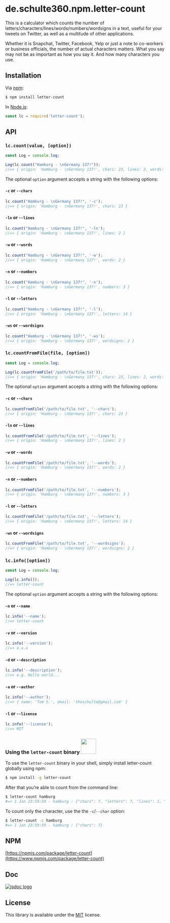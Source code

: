 # de.schulte360.npm.letter-count
This is a calculator which counts the number of letters/characters/lines/words/numbers/wordsigns in a text, useful for your tweets on Twitter, as well as a multitude of other applications.

Whether it is Snapchat, Twitter, Facebook, Yelp or just a note to co-workers or business officials, the number of actual characters matters. What you say may not be as important as how you say it. And how many characters you use.

## Installation

Via [npm](https://www.npmjs.com/):

```bash
$ npm install letter-count
```

In [Node.js](https://nodejs.org/):

```javascript
const lc = require('letter-count');
```

## API

### `lc.count(value, [option])`

```javascript
const Log = console.log;

Log(lc.count("Hamburg - \nGermany 137!")); 
//=> { origin: 'Hamburg - \nGermany 137!', chars: 23, lines: 2, words: 2, numbers: 3, letters: 14, wordsigns: 2, hash: 'd559d4e0ad0770ec6940e6892a9c921b' }
```

The optional `option` argument accepts a string with the following options:

#### `-c` or `--chars` 
```javascript
lc.count("Hamburg - \nGermany 137!", '-c'); 
//=> { origin: 'Hamburg - \nGermany 137!', chars: 23 }
```

#### `-ln` or `--lines` 
```javascript
lc.count("Hamburg - \nGermany 137!", '-ln'); 
//=> { origin: 'Hamburg - \nGermany 137!', lines: 2 }
```

#### `-w` or `--words` 
```javascript
lc.count("Hamburg - \nGermany 137!", '-w'); 
//=> { origin: 'Hamburg - \nGermany 137!', words: 2 }
```

#### `-n` or `--numbers` 
```javascript
lc.count("Hamburg - \nGermany 137!", '-n'); 
//=> { origin: 'Hamburg - \nGermany 137!', numbers: 3 }
```

#### `-l` or `--letters` 
```javascript
lc.count("Hamburg - \nGermany 137!", '-l'); 
//=> { origin: 'Hamburg - \nGermany 137!', letters: 14 }
```

#### `-ws` or `--wordsigns` 
```javascript
lc.count("Hamburg - \nGermany 137!", '-ws'); 
//=> { origin: 'Hamburg - \nGermany 137!', wordsigns: 2 }
```

### `lc.countFromFile(file, [option])`

```javascript
const Log = console.log;

Log(lc.countFromFile('/path/to/file.txt')); 
//=> { origin: 'Hamburg - \nGermany 137!', chars: 23, lines: 2, words: 2, numbers: 3, letters: 14, wordsigns: 2, hash: 'd559d4e0ad0770ec6940e6892a9c921b' }
```

The optional `option` argument accepts a string with the following options:

#### `-c` or `--chars` 
```javascript
lc.countFromFile('/path/to/file.txt', '--chars'); 
//=> { origin: 'Hamburg - \nGermany 137!', chars: 23 }
```

#### `-ln` or `--lines` 
```javascript
lc.countFromFile('/path/to/file.txt', '--lines'); 
//=> { origin: 'Hamburg - \nGermany 137!', lines: 2 }
```

#### `-w` or `--words` 
```javascript
lc.countFromFile('/path/to/file.txt', '--words'); 
//=> { origin: 'Hamburg - \nGermany 137!', words: 2 }
```

#### `-n` or `--numbers` 
```javascript
lc.countFromFile('/path/to/file.txt', '--numbers'); 
//=> { origin: 'Hamburg - \nGermany 137!', numbers: 3 }
```

#### `-l` or `--letters` 
```javascript
lc.countFromFile('/path/to/file.txt', '--letters'); 
//=> { origin: 'Hamburg - \nGermany 137!', letters: 14 }
```

#### `-ws` or `--wordsigns` 
```javascript
lc.countFromFile('/path/to/file.txt', '--wordsigns'); 
//=> { origin: 'Hamburg - \nGermany 137!', wordsigns: 2 }
```

### `lc.info([option])`

```javascript
const Log = console.log;

Log(lc.info()); 
//=> letter-count
```

The optional `option` argument accepts a string with the following options:

#### `-n` or `--name` 
```javascript
lc.info('--name'); 
//=> letter-count
```

#### `-v` or `--version` 
```javascript
lc.info('--version'); 
//=> x.x.x
```

#### `-d` or `--description` 
```javascript
lc.info('--description'); 
//=> e.g. Hello world...
```

#### `-a` or `--author` 
```javascript
lc.info('--author'); 
//=> { name: 'Tom S.', email: 'thoschulte@gmail.com' }
```

#### `-l` or `--license` 
```javascript
lc.info('--license'); 
//=> MIT
```

### Using the `letter-count` binary <img src="https://cdn4.iconfinder.com/data/icons/iconset-addictive-flavour/png/splash_beta_orange.png" width="48">

To use the `letter-count` binary in your shell, simply install letter-count globally using npm:

```bash
$ npm install -g letter-count 
```

After that you’re able to count from the command line:
```bash
$ letter-count hamburg 
#=> 1 Jan 23:59:59 - hamburg : {"chars": 7, "letters": 7, "lines": 1, "numbers": 0, "words": 1, "wordsigns": 0}
```

To count only the character, use the the `-c`/`--char` option:
```bash
$ letter-count -c hamburg 
#=> 1 Jan 23:59:59 - hamburg : {"chars": 7}
```

## NPM

[https://npmjs.com/package/letter-count](https://www.npmjs.com/package/letter-count)

## Doc

[![jsdoc logo](http://i63.tinypic.com/330yah0.jpg "JSDoc")](http://188.68.54.193:8888/job/npm.letter-count/javadoc/)

## License

This library is available under the [MIT](https://mths.be/mit) license.